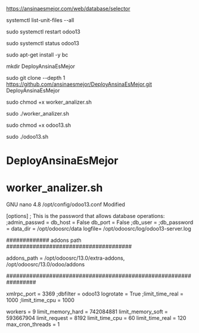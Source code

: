 https://ansinaesmejor.com/web/database/selector

systemctl list-unit-files --all

sudo systemctl restart odoo13

sudo systemctl status odoo13

sudo apt-get install -y bc

mkdir DeployAnsinaEsMejor

sudo git clone --depth 1 https://github.com/ansinaesmejor/DeployAnsinaEsMejor.git DeployAnsinaEsMejor

sudo chmod +x worker_analizer.sh

sudo ./worker_analizer.sh

sudo chmod +x odoo13.sh

sudo ./odoo13.sh



# DeployAnsinaEsMejor
# worker_analizer.sh

  GNU nano 4.8                                                                                         /opt/config/odoo13.conf                                                                                          Modified  


[options]
; This is the password that allows database operations:
;admin_passwd =
db_host = False
db_port = False
;db_user =
;db_password =
data_dir = /opt/odoosrc/data
logfile= /opt/odoosrc/log/odoo13-server.log

############# addons path ######################################

addons_path =
    /opt/odoosrc/13.0/extra-addons,
    /opt/odoosrc/13.0/odoo/addons

#################################################################

xmlrpc_port = 3369
;dbfilter = odoo13
logrotate = True
;limit_time_real = 1000
;limit_time_cpu = 1000

workers = 9
limit_memory_hard = 742084881
limit_memory_soft = 593667904
limit_request = 8192
limit_time_cpu = 60
limit_time_real = 120
max_cron_threads = 1








